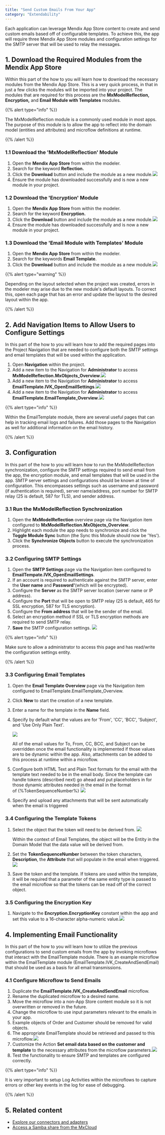 ```yaml
---
title: "Send Custom Emails From Your App"
category: "Extendability"
---
```


Each application can leverage Mendix App Store content to create and send custom emails based off of configurable templates. To achieve this, the app will require three Mendix App Store modules and configuration settings for the SMTP server that will be used to relay the messages.

## 1\. Download the Required Modules from the Mendix App Store

Within this part of the how to you will learn how to download the necessary modules from the Mendix App Store. This is a very quick process, in that in just a few clicks the modules will be imported into your project. The modules that are required for this process are the **MxModelReflection, Encryption,** and **Email Module with Templates** modules.

{{% alert type="info" %}}

The MxModelReflection module is a commonly used module in most apps. The purpose of this module is to allow the app to reflect into the domain model (entities and attributes) and microflow definitions at runtime.

{{% /alert %}}

### 1.1 Download the 'MxModelReflection' Module

1.  Open the **Mendix App Store** from within the modeler.
2.  Search for the keyword **Reflection.**
3.  Click the **Download** button and include the module as a new module.![](attachments/8782771/8946062.png)
4.  Ensure the module has downloaded successfully and is now a new module in your project.

### 1.2 Download the 'Encryption' Module

1.  Open the **Mendix App Store** from within the modeler.
2.  Search for the keyword **Encryption.**
3.  Click the **Download** button and include the module as a new module.![](attachments/8782771/8946047.png)
4.  Ensure the module has downloaded successfully and is now a new module in your project.

### 1.3 Download the 'Email Module with Templates' Module 

1.  Open the **Mendix App Store** from within the modeler.
2.  Search for the keywords **Email Template**.
3.  Click the **Download** button and include the module as a new module.![](attachments/8782771/8946048.png)

{{% alert type="warning" %}}

Depending on the layout selected when the project was created, errors in the modeler may arise due to the new module's default layouts. To correct this, open each page that has an error and update the layout to the desired layout within the app.

{{% /alert %}}

## 2\. Add Navigation Items to Allow Users to Configure Settings

In this part of the how to you will learn how to add the required pages into the Project Navigation that are needed to configure both the SMTP settings and email templates that will be used within the application.

1.  Open **Navigation** within the project.
2.  Add a new item to the Navigation for **Administrator** to access **MxModelReflection.MxObjects_Overview**.![](attachments/8782771/8946063.png)
3.  Add a new item to the Navigation for **Administrator** to access **EmailTemplate.IVK_OpenEmailSettings**.![](attachments/8782771/8946049.png)
4.  Add a new item to the Navigation for **Administrator** to access **EmailTemplate.EmailTemplate_Overview**.![](attachments/8782771/8946050.png) 

{{% alert type="info" %}}

Within the EmailTemplate module, there are several useful pages that can help in tracking email logs and failures. Add those pages to the Navigation as well for additional information on the email history.

{{% /alert %}}

## 3\. Configuration

In this part of the how to you will learn how to run the MxModelReflection synchronization, configure the SMTP settings required to send email from the app, the encryption module, and email templates that will be used in the app. SMTP server settings and configurations should be known at time of configuration. This encompasses settings such as username and password (if authentication is required), server name/address, port number for SMTP relay (25 is default, 587 for TLS), and sender address.

### 3.1 Run the MxModelReflection Synchronization

1.  Open the **MxModelReflection** overview page via the Navigation item configured to **MxModelReflection.MxObjects_Overview**.
2.  Highlight each module the app needs to synchronize and click the **Toggle Module Sync** button (the Sync this Module should now be 'Yes').
3.  Click the **Synchronize Objects** button to execute the synchronization process.

### 3.2 Configuring SMTP Settings

1.  Open the **SMTP Settings** page via the Navigation item configured to **EmailTempate.IVK_OpenEmailSettings**.
2.  If an account is required to authenticate against the SMTP server, enter the **User name** and **Password'**(which will be encrypted).
3.  Configure the **Server** as the SMTP server location (server name or IP address).
4.  Configure the **Port** that will be open to SMTP relay (25 is default, 465 for SSL encryption, 587 for TLS encryption).
5.  Configure the **From address** that will be the sender of the email.
6.  Select an encryption method if SSL or TLS encryption methods are required to send SMTP relay.
7.  **Save** the SMTP configuration settings.
    ![](attachments/8782771/8946057.png)

{{% alert type="info" %}}

Make sure to allow a administrator to access this page and has read/write the configuration settings entity.

{{% /alert %}}

### 3.3 Configuring Email Templates

1.  Open the **Email Template Overview** page via the Navigation item configured to EmailTemplate.EmailTemplate_Overview.
2.  Click **New** to start the creation of a new template.
3.  Enter a name for the template in the **Name** field.
4. Specify by default what the values are for 'From', 'CC', 'BCC', 'Subject', and 'Use Only Plain Text'.

    ![](attachments/8782771/8946061.png)

    All of the email values for To, From, CC, BCC, and Subject can be overridden once the email functionality is implemented if those values are to be dynamic within the app. Also, attachments can be added to this process at runtime within a microflow. 

5.  Configure both HTML Text and Plain Text formats for the email with the template text needed to be in the email body. Since the template can handle tokens (described next) go ahead and put placeholders in for those dynamic attributes needed in the email in the format of \{\%TokenSequenceNumber\%\}
    ![](attachments/8782771/8946060.png)
6.  Specify and upload any attachments that will be sent automatically when the email is triggered

### 3.4 Configuring the Template Tokens

1. Select the object that the token will need to be derived from.
    ![](attachments/8782771/8946066.png)

    Within the context of Email Templates, the object will be the Entity in the Domain Model that the data value will be derived from.

2. Set the **TokenSequenceNumber** between the token characters, **Description**, the **Attribute** that will populate in the email when triggered.![](attachments/8782771/8946065.png)
3. Save the token and the template. If tokens are used within the template, it will be required that a parameter of the same entity type is passed to the email microflow so that the tokens can be read off of the correct object.

### 3.5 Configuring the Encryption Key

1.  Navigate to the **Encryption.EncryptionKey** constant within the app and set this value to a 16-character alpha-numeric value.![](attachments/8782771/8946058.png)

## 4\. Implementing Email Functionality

In this part of the how to you will learn how to utilize the previous configurations to send custom emails from the app by invoking microflows that interact with the EmailTemplate module. There is an example microflow within the EmailTemplate module (EmailTemplate.IVK_CreateAndSendEmail) that should be used as a basis for all email transmissions.

### 4.1 Configure Microflow to Send Emails

1.  Duplicate the **EmailTemplate.IVK_CreateAndSendEmail** microflow.
2.  Rename the duplicated microflow to a desired name.
3.  Move the microflow into a non-App Store content module so it is not overwritten or removed in the future.
4.  Change the microflow to use input parameters relevant to the emails in your app.
5.  Example objects of Order and Customer should be removed for valid objects.
6.  The appropriate EmailTemplate should be retrieved and passed to this microflow.![](attachments/8782771/8946068.png)
7.  Customize the Action **Set email data based on the customer and template** to the necessary attributes from the microflow parameters.![](attachments/8782771/8946067.png)
8.  Test the functionality to ensure SMTP and templates are configured correctly.

{{% alert type="info" %}}

It is very important to setup Log Activities within the microflows to capture errors or other key events in the log for ease of debugging.

{{% /alert %}}

## 5\. Related content

*   [Explore our connectors and adapters](explore-our-connectors-and-adapters)
*   [Access a Samba share from the MxCloud](access-a-samba-share-from-the-mxcloud)
